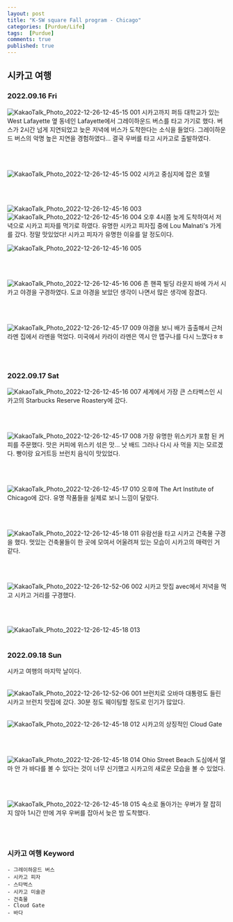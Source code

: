 ```yaml
---
layout: post
title: "K-SW square Fall program - Chicago"
categories: [Purdue/Life]
tags:  [Purdue]
comments: true
published: true
---
```


## 시카고 여행
### 2022.09.16 Fri
![KakaoTalk_Photo_2022-12-26-12-45-15 001](https://user-images.githubusercontent.com/74577775/209497176-505500bf-8716-4749-a12c-1d00ccb9091b.jpeg)
시카고까지 퍼듀 대학교가 있는 West Lafayette 옆 동네인 Lafayette에서 그레이하운드 버스를 타고 가기로 했다.
버스가 2시간 넘게 지연되었고 늦은 저녁에 버스가 도착한다는 소식을 들었다.
그레이하운드 버스의 악명 높은 지연을 경험하였다...
결국 우버를 타고 시카고로 출발하였다.

<br><br>

![KakaoTalk_Photo_2022-12-26-12-45-15 002](https://user-images.githubusercontent.com/74577775/209497179-c70cf2c4-2fe7-4f4f-b768-fb3546decf59.jpeg)
시카고 중심지에 잡은 호텔 


<br><br>

![KakaoTalk_Photo_2022-12-26-12-45-16 003](https://user-images.githubusercontent.com/74577775/209497181-62019884-8ef5-45cd-b076-d9673a683afd.jpeg)
![KakaoTalk_Photo_2022-12-26-12-45-16 004](https://user-images.githubusercontent.com/74577775/209497184-907ca6f8-809b-447e-8288-cba4564715fc.jpeg)
오후 4시쯤 늦게 도착하여서 저녁으로 시카고 피자를 먹기로 하였다.
유명한 시카고 피자집 중에 Lou Malnati's 가게를 갔다.
정말 맛있었다! 시카고 피자가 유명한 이유를 알 정도이다.

![KakaoTalk_Photo_2022-12-26-12-45-16 005](https://user-images.githubusercontent.com/74577775/209497186-fccc6683-1d23-404b-9c15-3201f7f98b08.jpeg)


<br><br>

![KakaoTalk_Photo_2022-12-26-12-45-16 006](https://user-images.githubusercontent.com/74577775/209497187-75c796bb-d846-4463-ac3d-d654848ea32b.jpeg)
존 핸콕 빌딩 라운지 바에 가서 시카고 야경을 구경하였다.
도쿄 야경을 보았던 생각이 나면서 많은 생각에 잠겼다.


<br><br>

![KakaoTalk_Photo_2022-12-26-12-45-17 009](https://user-images.githubusercontent.com/74577775/209497193-1b9b9427-a6d5-4f39-aca9-26f51151eaec.jpeg)
야경을 보니 배가 출출해서 근처 라멘 집에서 라멘을 먹었다.
미국에서 카라이 라멘은 역시 안 맵구나를 다시 느꼈다ㅎㅎ

<br><br>

### 2022.09.17 Sat
![KakaoTalk_Photo_2022-12-26-12-45-16 007](https://user-images.githubusercontent.com/74577775/209497190-4931611a-75e6-4315-ba61-0a28c9acfcb5.jpeg)
세계에서 가장 큰 스타벅스인 시카고의 Starbucks Reserve Roastery에 갔다.


<br><br>

![KakaoTalk_Photo_2022-12-26-12-45-17 008](https://user-images.githubusercontent.com/74577775/209497191-1773a0f1-fa58-4875-8b60-fc618cdbdcb0.jpeg)
가장 유명한 위스키가 포함 된 커피를 주문했다.
맛은 커피에 위스키 섞은 맛... 낫 배드 그러나 다시 사 먹을 지는 모르겠다.
빵이랑 요거트등 브런치 음식이 맛있었다.


<br><br>

![KakaoTalk_Photo_2022-12-26-12-45-17 010](https://user-images.githubusercontent.com/74577775/209497195-422b1ab9-c096-4b24-8e7a-f45e9eb6d334.jpeg)
오후에 The Art Institute of Chicago에 갔다.
유명 작품들을 실제로 보니 느낌이 달랐다.


<br><br>

![KakaoTalk_Photo_2022-12-26-12-45-18 011](https://user-images.githubusercontent.com/74577775/209497199-9a17bd95-4f2f-41bd-93bf-97bc4c670fe0.jpeg)
유람선을 타고 시카고 건축물 구경을 했다.
멋있는 건축물들이 한 곳에 모여서 어울려져 있는 모습이 시카고의 매력인 거 같다. 

<br><br>

![KakaoTalk_Photo_2022-12-26-12-52-06 002](https://user-images.githubusercontent.com/74577775/209497635-55bbff29-4f22-4fa0-970f-37241fb3cd7f.jpeg)
시카고 맛집 avec에서 저녁을 먹고 시카고 거리를 구경했다.

<br><br>

![KakaoTalk_Photo_2022-12-26-12-45-18 013](https://user-images.githubusercontent.com/74577775/209497202-0c0a580a-8af2-4f01-a3da-0b8d8ac1d356.jpeg)
<br><br>

### 2022.09.18 Sun
시카고 여행의 마지막 날이다.
<br><br>


![KakaoTalk_Photo_2022-12-26-12-52-06 001](https://user-images.githubusercontent.com/74577775/209497631-301cf159-28c3-4237-83e3-a16d6abad539.jpeg)
브런치로 오바마 대통령도 들린 시카고 브런치 맛집에 갔다. 
30분 정도 웨이팅할 정도로 인기가 많았다.
<br><br>

![KakaoTalk_Photo_2022-12-26-12-45-18 012](https://user-images.githubusercontent.com/74577775/209497201-1c472a5b-8348-4899-9f44-1fc6ae0968c0.jpeg)
시카고의 상징적인 Cloud Gate


<br><br>

![KakaoTalk_Photo_2022-12-26-12-45-18 014](https://user-images.githubusercontent.com/74577775/209497203-48ebf003-e461-41bb-a24d-752f464ee38b.jpeg)
Ohio Street Beach
도심에서 얼마 안 가 바다를 볼 수 있다는 것이 너무 신기했고 
시카고의 새로운 모습을 볼 수 있었다.

<br><br>

![KakaoTalk_Photo_2022-12-26-12-45-18 015](https://user-images.githubusercontent.com/74577775/209497205-5a20e709-0248-4dd4-ab59-9b84e58bbd6f.jpeg)
숙소로 돌아가는 우버가 잘 잡히지 않아 1시간 만에 겨우 우버를 잡아서 늦은 밤 도착했다.


<br><br>

### 시카고 여행 Keyword
    - 그레이하운드 버스
    - 시카고 피자
    - 스타벅스
    - 시카고 미술관
    - 건축물
    - Cloud Gate
    - 바다
